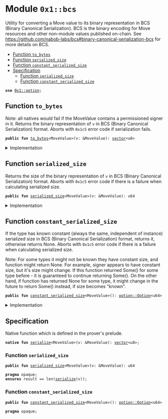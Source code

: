 
<a id="0x1_bcs"></a>

# Module `0x1::bcs`

Utility for converting a Move value to its binary representation in BCS (Binary Canonical
Serialization). BCS is the binary encoding for Move resources and other non-module values
published on-chain. See https://github.com/nabob-labs/bcs#binary-canonical-serialization-bcs for more
details on BCS.


-  [Function `to_bytes`](#0x1_bcs_to_bytes)
-  [Function `serialized_size`](#0x1_bcs_serialized_size)
-  [Function `constant_serialized_size`](#0x1_bcs_constant_serialized_size)
-  [Specification](#@Specification_0)
    -  [Function `serialized_size`](#@Specification_0_serialized_size)
    -  [Function `constant_serialized_size`](#@Specification_0_constant_serialized_size)


<pre><code><b>use</b> <a href="option.md#0x1_option">0x1::option</a>;
</code></pre>



<a id="0x1_bcs_to_bytes"></a>

## Function `to_bytes`

Note: all natives would fail if the MoveValue contains a permissioned signer in it.
Returns the binary representation of <code>v</code> in BCS (Binary Canonical Serialization) format.
Aborts with <code>0x1c5</code> error code if serialization fails.


<pre><code><b>public</b> <b>fun</b> <a href="bcs.md#0x1_bcs_to_bytes">to_bytes</a>&lt;MoveValue&gt;(v: &MoveValue): <a href="vector.md#0x1_vector">vector</a>&lt;u8&gt;
</code></pre>



<details>
<summary>Implementation</summary>


<pre><code><b>native</b> <b>public</b> <b>fun</b> <a href="bcs.md#0x1_bcs_to_bytes">to_bytes</a>&lt;MoveValue&gt;(v: &MoveValue): <a href="vector.md#0x1_vector">vector</a>&lt;u8&gt;;
</code></pre>



</details>

<a id="0x1_bcs_serialized_size"></a>

## Function `serialized_size`

Returns the size of the binary representation of <code>v</code> in BCS (Binary Canonical Serialization) format.
Aborts with <code>0x1c5</code> error code if there is a failure when calculating serialized size.


<pre><code><b>public</b> <b>fun</b> <a href="bcs.md#0x1_bcs_serialized_size">serialized_size</a>&lt;MoveValue&gt;(v: &MoveValue): u64
</code></pre>



<details>
<summary>Implementation</summary>


<pre><code><b>native</b> <b>public</b> <b>fun</b> <a href="bcs.md#0x1_bcs_serialized_size">serialized_size</a>&lt;MoveValue&gt;(v: &MoveValue): u64;
</code></pre>



</details>

<a id="0x1_bcs_constant_serialized_size"></a>

## Function `constant_serialized_size`

If the type has known constant (always the same, independent of instance) serialized size
in BCS (Binary Canonical Serialization) format, returns it, otherwise returns None.
Aborts with <code>0x1c5</code> error code if there is a failure when calculating serialized size.

Note:
For some types it might not be known they have constant size, and function might return None.
For example, signer appears to have constant size, but it's size might change.
If this function returned Some() for some type before - it is guaranteed to continue returning Some().
On the other hand, if function has returned None for some type,
it might change in the future to return Some() instead, if size becomes "known".


<pre><code><b>public</b> <b>fun</b> <a href="bcs.md#0x1_bcs_constant_serialized_size">constant_serialized_size</a>&lt;MoveValue&gt;(): <a href="option.md#0x1_option_Option">option::Option</a>&lt;u64&gt;
</code></pre>



<details>
<summary>Implementation</summary>


<pre><code><b>native</b> <b>public</b> <b>fun</b> <a href="bcs.md#0x1_bcs_constant_serialized_size">constant_serialized_size</a>&lt;MoveValue&gt;(): Option&lt;u64&gt;;
</code></pre>



</details>

<a id="@Specification_0"></a>

## Specification



Native function which is defined in the prover's prelude.


<a id="0x1_bcs_serialize"></a>


<pre><code><b>native</b> <b>fun</b> <a href="bcs.md#0x1_bcs_serialize">serialize</a>&lt;MoveValue&gt;(v: &MoveValue): <a href="vector.md#0x1_vector">vector</a>&lt;u8&gt;;
</code></pre>



<a id="@Specification_0_serialized_size"></a>

### Function `serialized_size`


<pre><code><b>public</b> <b>fun</b> <a href="bcs.md#0x1_bcs_serialized_size">serialized_size</a>&lt;MoveValue&gt;(v: &MoveValue): u64
</code></pre>




<pre><code><b>pragma</b> opaque;
<b>ensures</b> result == len(<a href="bcs.md#0x1_bcs_serialize">serialize</a>(v));
</code></pre>



<a id="@Specification_0_constant_serialized_size"></a>

### Function `constant_serialized_size`


<pre><code><b>public</b> <b>fun</b> <a href="bcs.md#0x1_bcs_constant_serialized_size">constant_serialized_size</a>&lt;MoveValue&gt;(): <a href="option.md#0x1_option_Option">option::Option</a>&lt;u64&gt;
</code></pre>




<pre><code><b>pragma</b> opaque;
</code></pre>


[move-book]: https://nabob.dev/move/book/SUMMARY
